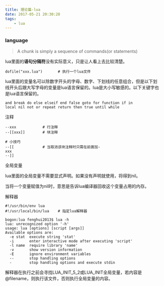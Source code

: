 ```yaml
---
title: 理论篇-lua
date: 2017-05-21 20:30:28
tags:
    - lua
---
```


### language

> A chunk is simply a sequence of commands(or statements)

lua里面的**语句分隔符**没有实际意义，只是让人看上去比较清楚。

```
dofile("xxx.lua")       # 执行一个lua文件
```

lua里面的变量名可以除数字开头的字母、数字、下划线的任意组合，但是以下划线开头后跟大写字母的变量是lua语言保留的。lua是大小写敏感的。以下关键字也是lua语言保留的。

```
and break do else elseif end false goto for function if in
local nil not or repeat return then true until while
```

注释

```
--xxx            # 行注释
--[[xxx]]        # 块注释

# 小技巧
--[[             # 当取消该块注释时只需在前面加-
xxx
--]]
```

全局变量

lua里面的全局变量不需要显式声明。如果没有声明就使用，将得到nil。

当将一个变量赋值为nil时，意思是告诉lua编译器回收这个变量占用的内存。


解释器

```
#!/usr/bin/env lua
#!/usr/local/bin/lua    # 指定lua解释器

bogon:lua fenghui2013$ lua -h
lua: unrecognized option '-h'
usage: lua [options] [script [args]]
Available options are:
  -e stat  execute string 'stat'
  -i       enter interactive mode after executing 'script'
  -l name  require library 'name'
  -v       show version information
  -E       ignore environment variables
  --       stop handling options
  -        stop handling options and execute stdin
```

解释器在执行之前会寻找LUA\_INIT\_5\_2或LUA\_INIT全局变量，若内容是@filename，则执行该文件，否则执行全局变量的内容。